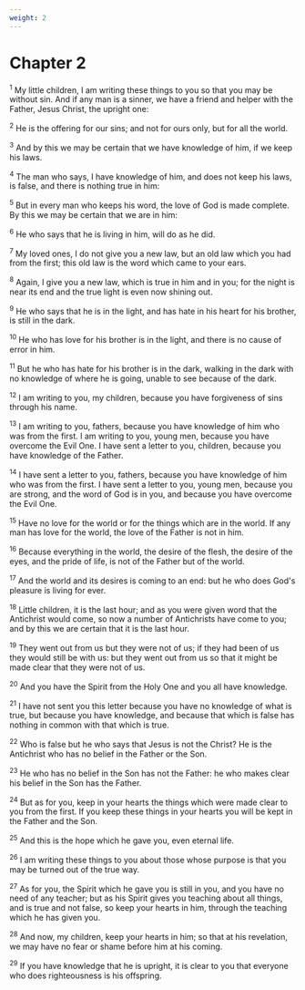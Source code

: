 ```yaml
---
weight: 2
---
```


# Chapter 2

<sup>1</sup> My little children, I am writing these things to you so that you may be without sin. And if any man is a sinner, we have a friend and helper with the Father, Jesus Christ, the upright one: 

<sup>2</sup> He is the offering for our sins; and not for ours only, but for all the world. 

<sup>3</sup> And by this we may be certain that we have knowledge of him, if we keep his laws. 

<sup>4</sup> The man who says, I have knowledge of him, and does not keep his laws, is false, and there is nothing true in him: 

<sup>5</sup> But in every man who keeps his word, the love of God is made complete. By this we may be certain that we are in him: 

<sup>6</sup> He who says that he is living in him, will do as he did. 

<sup>7</sup> My loved ones, I do not give you a new law, but an old law which you had from the first; this old law is the word which came to your ears. 

<sup>8</sup> Again, I give you a new law, which is true in him and in you; for the night is near its end and the true light is even now shining out. 

<sup>9</sup> He who says that he is in the light, and has hate in his heart for his brother, is still in the dark. 

<sup>10</sup> He who has love for his brother is in the light, and there is no cause of error in him. 

<sup>11</sup> But he who has hate for his brother is in the dark, walking in the dark with no knowledge of where he is going, unable to see because of the dark. 

<sup>12</sup> I am writing to you, my children, because you have forgiveness of sins through his name. 

<sup>13</sup> I am writing to you, fathers, because you have knowledge of him who was from the first. I am writing to you, young men, because you have overcome the Evil One. I have sent a letter to you, children, because you have knowledge of the Father. 

<sup>14</sup> I have sent a letter to you, fathers, because you have knowledge of him who was from the first. I have sent a letter to you, young men, because you are strong, and the word of God is in you, and because you have overcome the Evil One. 

<sup>15</sup> Have no love for the world or for the things which are in the world. If any man has love for the world, the love of the Father is not in him. 

<sup>16</sup> Because everything in the world, the desire of the flesh, the desire of the eyes, and the pride of life, is not of the Father but of the world. 

<sup>17</sup> And the world and its desires is coming to an end: but he who does God's pleasure is living for ever. 

<sup>18</sup> Little children, it is the last hour; and as you were given word that the Antichrist would come, so now a number of Antichrists have come to you; and by this we are certain that it is the last hour. 

<sup>19</sup> They went out from us but they were not of us; if they had been of us they would still be with us: but they went out from us so that it might be made clear that they were not of us. 

<sup>20</sup> And you have the Spirit from the Holy One and you all have knowledge. 

<sup>21</sup> I have not sent you this letter because you have no knowledge of what is true, but because you have knowledge, and because that which is false has nothing in common with that which is true. 

<sup>22</sup> Who is false but he who says that Jesus is not the Christ? He is the Antichrist who has no belief in the Father or the Son. 

<sup>23</sup> He who has no belief in the Son has not the Father: he who makes clear his belief in the Son has the Father. 

<sup>24</sup> But as for you, keep in your hearts the things which were made clear to you from the first. If you keep these things in your hearts you will be kept in the Father and the Son. 

<sup>25</sup> And this is the hope which he gave you, even eternal life. 

<sup>26</sup> I am writing these things to you about those whose purpose is that you may be turned out of the true way. 

<sup>27</sup> As for you, the Spirit which he gave you is still in you, and you have no need of any teacher; but as his Spirit gives you teaching about all things, and is true and not false, so keep your hearts in him, through the teaching which he has given you. 

<sup>28</sup> And now, my children, keep your hearts in him; so that at his revelation, we may have no fear or shame before him at his coming. 

<sup>29</sup> If you have knowledge that he is upright, it is clear to you that everyone who does righteousness is his offspring. 


